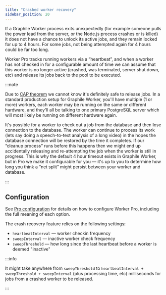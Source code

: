 ```yaml
---
title: "Crashed worker recovery"
sidebar_position: 20
---
```


If a Graphile Worker process exits unexpectedly (for example someone pulls the
power lead from the server, or the Node.js process crashes or is killed) it does
not have a chance to unlock its active jobs, and they remain locked for up to 4
hours. For some jobs, not being attempted again for 4 hours could be far too
long.

Worker Pro tracks running workers via a &ldquo;heartbeat&rdquo;, and when a
worker has not checked in for a configurable amount of time we can assume that
this worker is no longer active (crashed, was terminated, server shut down, etc)
and release its jobs back to the pool to be executed.

:::note

Due to [CAP theorem](https://en.wikipedia.org/wiki/CAP_theorem) we cannot know
it&apos;s definitely safe to release jobs. In a standard production setup for
Graphile Worker, you&apos;ll have multiple (1 or more) workers, each worker may
be running on the same or different hardware, and they&apos;ll all be talking to
one primary PostgreSQL server which will most likely be running on different
hardware again.

It&apos;s possible for a worker to check out a job from the database and then
lose connection to the database. The worker can continue to process its work
(lets say doing a speech-to-text analysis of a long video) in the hopes the
database connection will be restored by the time it completes. If our
&ldquo;cleanup process&rdquo; runs before this happens then we might end up
accidentally releasing and re-attempting the job when the worker is still in
progress. This is why the default 4 hour timeout exists in Graphile Worker, but
in Pro we make it configurable for you &mdash; it&apos;s up to you to determine
how long you think a &ldquo;net split&rdquo; might persist between your worker
and database.

:::

## Configuration

See [Pro configuration](./config.md) for details on how to configure Worker Pro,
including the full meaning of each option.

The crash recovery feature relies on the following settings:

- `heartbeatInterval` &mdash; worker checkin frequency
- `sweepInterval` &mdash; inactive worker check frequency
- `sweepThreshold` &mdash; how long since the last heartbeat before a worker is
  deemed "inactive"

:::info

It might take anywhere from `sweepThreshold` to
`heartbeatInterval + sweepThreshold + sweepInterval` (plus processing time, etc)
milliseconds for jobs from a crashed worker to be released.

:::

